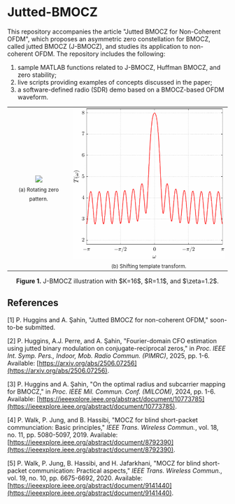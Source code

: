 # Jutted-BMOCZ

This repository accompanies the article "Jutted BMOCZ for Non-Coherent OFDM", which proposes an asymmetric zero constellation for BMOCZ, called jutted BMOCZ (J-BMOCZ), and studies its application to non-coherent OFDM. The repository includes the following:
  1) sample MATLAB functions related to J-BMOCZ, Huffman BMOCZ, and zero stability;
  2) live scripts providing examples of concepts discussed in the paper;
  3) a software-defined radio (SDR) demo based on a BMOCZ-based OFDM waveform.

<div align="center">

  <table>
    <tr>
      <td align="center">
        <img src="images/zeroRotation.gif" width="375"/><br/>
        <sub>(a) Rotating zero pattern.</sub>
      </td>
      <td align="center">
        <img src="images/templateShift.gif" width="375"/><br/>
        <sub>(b) Shifting template transform.</sub>
      </td>
    </tr>
  </table>
  
  <p align="center">
    <b>Figure 1.</b> J-BMOCZ illustration with $K=16$, $R=1.1$, and $\zeta=1.2$.
  </p>

</div>

## References
[1] P. Huggins and A. Şahin, "Jutted BMOCZ for non-coherent OFDM," soon-to-be submitted.

[2] P. Huggins, A.J. Perre, and A. Şahin, "Fourier-domain CFO estimation using jutted binary modulation on conjugate-reciprocal zeros," in *Proc. IEEE Int. Symp. Pers., Indoor, Mob. Radio Commun. (PIMRC)*, 2025, pp. 1-6. Available: [https://arxiv.org/abs/2506.07256](https://arxiv.org/abs/2506.07256).

[3] P. Huggins and A. Şahin, "On the optimal radius and subcarrier mapping for BMOCZ," in *Proc. IEEE Mil. Commun. Conf. (MILCOM)*, 2024, pp. 1-6. Available: [https://ieeexplore.ieee.org/abstract/document/10773785](https://ieeexplore.ieee.org/abstract/document/10773785).

[4] P. Walk, P. Jung, and B. Hassibi, "MOCZ for blind short-packet communciation: Basic principles," *IEEE Trans. Wireless Commun.*, vol. 18, no. 11, pp. 5080-5097, 2019. Available: [https://ieeexplore.ieee.org/abstract/document/8792390](https://ieeexplore.ieee.org/abstract/document/8792390).

[5] P. Walk, P. Jung, B. Hassibi, and H. Jafarkhani, "MOCZ for blind short-packet communication: Practical aspects," *IEEE Trans. Wireless Commun.*, vol. 19, no. 10, pp. 6675-6692, 2020. Available: [https://ieeexplore.ieee.org/abstract/document/9141440](https://ieeexplore.ieee.org/abstract/document/9141440).
